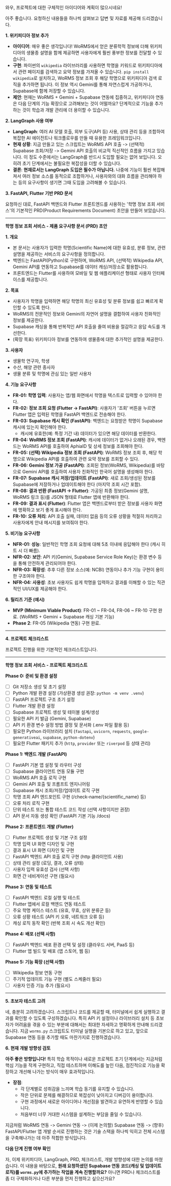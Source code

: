 와우, 프로젝트에 대한 구체적인 아이디어와 계획이 많으시네요! 

아주 좋습니다. 요청하신 내용들을 하나씩 살펴보고 답변 및 자료를 제공해 드리겠습니다.

**1. 위키피디아 정보 추가**

* **아이디어**: 매우 좋은 생각입니다! WoRMS에서 얻은 분류학적 정보에 더해 위키피디아의 생물종 설명을 함께 제공하면 사용자에게 훨씬 풍부한 정보를 전달할 수 있습니다.
* **구현**: 파이썬의 `wikipedia` 라이브러리를 사용하면 학명을 키워드로 위키피디아에서 관련 페이지를 검색하고 요약 정보를 가져올 수 있습니다. `pip install wikipedia`로 설치하고, WoRMS 정보 조회 후 해당 학명으로 위키피디아 검색 로직을 추가하면 됩니다. 이 정보 역시 Gemini를 통해 자연스럽게 가공하거나, Supabase에 함께 저장할 수 있습니다.
* **제안**: 현재는 WoRMS + Gemini + Supabase 연동에 집중하고, 위키피디아 연동은 다음 단계의 기능 확장으로 고려해보는 것이 어떨까요? 단계적으로 기능을 추가하는 것이 학습과 개발 관리에 더 용이할 수 있습니다.

**2. LangGraph 사용 여부**

* **LangGraph**: 여러 AI 모델 호출, 외부 도구(API 등) 사용, 상태 관리 등을 조합하여 복잡한 AI 에이전트나 워크플로우를 만들 때 유용한 프레임워크입니다.
* **현재 상황**: 지금 만들고 있는 스크립트는 WoRMS API 호출 -> (선택적) Supabase 조회/저장 -> Gemini API 호출의 비교적 직선적인 흐름을 가지고 있습니다. 이 정도 수준에서는 LangGraph를 반드시 도입할 필요는 없어 보입니다. 오히려 초기 단계에서는 불필요한 복잡성을 더할 수 있습니다.
* **결론**: **현재로서는 LangGraph 도입은 필수가 아닙니다.** 나중에 기능이 훨씬 복잡해져서 여러 정보 소스를 동적으로 조합하거나, 사용자와의 대화 흐름을 관리해야 하는 등의 요구사항이 생기면 그때 도입을 고려해볼 수 있습니다.

**3. FastAPI, Flutter 기반 PRD 문서**

요청하신 대로, FastAPI 백엔드와 Flutter 프론트엔드를 사용하는 '학명 정보 조회 서비스'의 기본적인 PRD(Product Requirements Document) 초안을 만들어 보았습니다.

---

**학명 정보 조회 서비스 - 제품 요구사항 문서 (PRD) 초안**

**1. 개요**

* 본 문서는 사용자가 입력한 학명(Scientific Name)에 대한 유효성, 분류 정보, 관련 설명을 제공하는 서비스의 요구사항을 정의합니다.
* 백엔드는 FastAPI(Python)로 구현하며, WoRMS API, (선택적) Wikipedia API, Gemini API를 연동하고 Supabase를 데이터 캐싱/저장소로 활용합니다.
* 프론트엔드는 Flutter를 사용하여 모바일 및 웹 애플리케이션 형태로 사용자 인터페이스를 제공합니다.

**2. 목표**

* 사용자가 학명을 입력하면 해당 학명의 최신 유효성 및 분류 정보를 쉽고 빠르게 확인할 수 있도록 한다.
* WoRMS의 전문적인 정보와 Gemini의 자연어 설명을 결합하여 사용자 친화적인 정보를 제공한다.
* Supabase 캐싱을 통해 반복적인 API 호출을 줄여 비용을 절감하고 응답 속도를 개선한다.
* (확장 목표) 위키피디아 정보를 연동하여 생물종에 대한 추가적인 설명을 제공한다.

**3. 사용자**

* 생물학 연구자, 학생
* 수산, 해양 관련 종사자
* 생물 분류 및 학명에 관심 있는 일반 사용자

**4. 기능 요구사항**

* **FR-01: 학명 입력**: 사용자는 앱/웹 화면에서 학명을 텍스트로 입력할 수 있어야 한다.
* **FR-02: 정보 조회 요청 (Flutter -> FastAPI)**: 사용자가 '조회' 버튼을 누르면 Flutter 앱은 입력된 학명을 FastAPI 백엔드로 전송해야 한다.
* **FR-03: Supabase 캐시 확인 (FastAPI)**: 백엔드는 요청받은 학명이 Supabase 캐시에 있는지 확인해야 한다.
  * 캐시에 유효한(예: 특정 기간 내) 데이터가 있으면 해당 데이터를 반환한다.
* **FR-04: WoRMS 정보 조회 (FastAPI)**: 캐시에 데이터가 없거나 오래된 경우, 백엔드는 WoRMS API를 호출하여 AphiaID 및 상세 정보를 조회해야 한다.
* **FR-05: (선택) Wikipedia 정보 조회 (FastAPI)**: WoRMS 정보 조회 후, 해당 학명으로 Wikipedia API를 호출하여 관련 요약 정보를 조회할 수 있다.
* **FR-06: Gemini 정보 가공 (FastAPI)**: 조회된 정보(WoRMS, Wikipedia)를 바탕으로 Gemini API를 호출하여 사용자 친화적인 한국어 설명을 생성해야 한다.
* **FR-07: Supabase 캐시 저장/업데이트 (FastAPI)**: 새로 조회/생성된 정보를 Supabase에 저장하거나 업데이트해야 한다 (마지막 조회 시간 포함).
* **FR-08: 결과 반환 (FastAPI -> Flutter)**: 가공된 최종 정보(Gemini 설명, WoRMS 링크 등)를 JSON 형태로 Flutter 앱에 반환해야 한다.
* **FR-09: 결과 표시 (Flutter)**: Flutter 앱은 백엔드로부터 받은 정보를 사용자 화면에 명확하고 보기 좋게 표시해야 한다.
* **FR-10: 오류 처리**: API 호출 실패, 데이터 없음 등의 오류 상황을 적절히 처리하고 사용자에게 안내 메시지를 보여줘야 한다.

**5. 비기능 요구사항**

* **NFR-01: 성능**: 일반적인 학명 조회 요청에 대해 5초 이내에 응답해야 한다 (캐시 히트 시 더 빠름).
* **NFR-02: 보안**: API 키(Gemini, Supabase Service Role Key)는 환경 변수 등을 통해 안전하게 관리되어야 한다.
* **NFR-03: 확장성**: 추후 다른 정보 소스(예: NCBI) 연동이나 추가 기능 구현이 용이한 구조여야 한다.
* **NFR-04: 사용성**: 초보 사용자도 쉽게 학명을 입력하고 결과를 이해할 수 있는 직관적인 UI/UX를 제공해야 한다.

**6. 릴리즈 기준 (예시)**

* **MVP (Minimum Viable Product)**: FR-01 ~ FR-04, FR-06 ~ FR-10 구현 완료. (WoRMS + Gemini + Supabase 캐싱 기본 기능)
* **Phase 2**: FR-05 (Wikipedia 연동) 구현 완료.

---

**4. 프로젝트 체크리스트**

프로젝트 진행을 위한 기본적인 체크리스트입니다.

---

**학명 정보 조회 서비스 - 프로젝트 체크리스트**

**Phase 0: 준비 및 환경 설정**

* [ ] Git 저장소 생성 및 초기 설정
* [ ] Python 개발 환경 설정 (가상환경 생성 권장: `python -m venv .venv`)
* [ ] FastAPI 프로젝트 구조 초기 설정
* [ ] Flutter 개발 환경 설정
* [ ] Supabase 프로젝트 생성 및 테이블 설계/생성
* [ ] 필요한 API 키 발급 (Gemini, Supabase)
* [ ] API 키 환경 변수 설정 방법 결정 및 문서화 (.env 파일 활용 등)
* [ ] 필요한 Python 라이브러리 설치 (`fastapi`, `uvicorn`, `requests`, `google-generativeai`, `supabase`, `python-dotenv`)
* [ ] 필요한 Flutter 패키지 추가 (`http`, `provider` 또는 `riverpod` 등 상태 관리)

**Phase 1: 백엔드 개발 (FastAPI)**

* [ ] FastAPI 기본 앱 설정 및 라우터 구성
* [ ] Supabase 클라이언트 연동 모듈 구현
* [ ] WoRMS API 호출 로직 구현
* [ ] Gemini API 호출 및 프롬프트 엔지니어링
* [ ] Supabase 캐시 조회/저장/업데이트 로직 구현
* [ ] 학명 조회 API 엔드포인트 구현 (/check-name/{scientific_name} 등)
* [ ] 오류 처리 로직 구현
* [ ] 단위 테스트 또는 통합 테스트 코드 작성 (선택 사항이지만 권장)
* [ ] API 문서 자동 생성 확인 (FastAPI 기본 기능 /docs)

**Phase 2: 프론트엔드 개발 (Flutter)**

* [ ] Flutter 프로젝트 생성 및 기본 구조 설정
* [ ] 학명 입력 UI 화면 디자인 및 구현
* [ ] 결과 표시 UI 화면 디자인 및 구현
* [ ] FastAPI 백엔드 API 호출 로직 구현 (http 클라이언트 사용)
* [ ] 상태 관리 설정 (로딩, 결과, 오류 상태)
* [ ] 사용자 입력 유효성 검사 (선택 사항)
* [ ] 화면 간 네비게이션 구현 (필요시)

**Phase 3: 연동 및 테스트**

* [ ] FastAPI 백엔드 로컬 실행 및 테스트
* [ ] Flutter 앱에서 로컬 백엔드 연동 테스트
* [ ] 주요 학명 케이스 테스트 (유효, 무효, 상위 분류군 등)
* [ ] 오류 상황 테스트 (API 키 오류, 네트워크 오류 등)
* [ ] 캐싱 로직 동작 확인 (반복 조회 시 속도 개선 확인)

**Phase 4: 배포 (선택 사항)**

* [ ] FastAPI 백엔드 배포 환경 선택 및 설정 (클라우드 서버, PaaS 등)
* [ ] Flutter 앱 빌드 및 배포 (앱 스토어, 웹 등)

**Phase 5: 기능 확장 (선택 사항)**

* [ ] Wikipedia 정보 연동 구현
* [ ] 주기적 업데이트 기능 구현 (별도 스케줄러 필요)
* [ ] 사용자 인증 기능 추가 (필요시)

---

**5. 초보자 테스트 고려**

네, 충분히 고려하겠습니다. 스크립트나 코드를 제공할 때, 터미널에서 쉽게 실행하고 결과를 확인할 수 있도록 구성하겠습니다. 특히 API 키 설정이나 라이브러리 설치 등 초보자가 어려움을 겪을 수 있는 부분에 대해서는 최대한 자세하고 명확하게 안내해 드리겠습니다. 지금 `worms.py` 스크립트도 터미널 실행을 기본으로 하고 있고, 앞으로 Supabase 연동 등을 추가할 때도 마찬가지로 진행하겠습니다.

**6. 현재 개발 방향성 검토**

**아주 좋은 방향입니다!** 특히 학습 목적이나 새로운 프로젝트 초기 단계에서는 지금처럼 핵심 기능을 작게 구현하고, 직접 테스트하며 이해도를 높인 다음, 점진적으로 기능을 확장하고 개선해 나가는 방식이 매우 효과적입니다.

* **장점**:
  * 각 단계별로 성취감을 느끼며 학습 동기를 유지할 수 있습니다.
  * 작은 단위로 문제를 해결하므로 복잡성이 낮아지고 디버깅이 용이합니다.
  * 구현 과정에서 새로운 아이디어나 개선점을 발견하고 유연하게 반영할 수 있습니다.
  * 처음부터 너무 거대한 시스템을 설계하는 부담을 줄일 수 있습니다.

지금처럼 WoRMS 연동 -> Gemini 연동 -> (이제 논의할) Supabase 연동 -> (향후) FastAPI/Flutter 앱 개발 순서로 진행하는 것은 기술 스택을 하나씩 익히고 전체 시스템을 구축해나가는 데 아주 적합한 방식입니다.

**다음 단계 진행 여부 확인**

자, 이제 위키피디아, LangGraph, PRD, 체크리스트, 개발 방향성에 대한 논의를 마쳤습니다. 이 내용을 바탕으로, **원래 요청하셨던 Supabase 연동 코드(캐싱 및 업데이트 로직)를 `worms.py`에 추가하는 작업을 계속 진행할까요?** 아니면 PRD나 체크리스트를 좀 더 구체화하거나 다른 부분을 먼저 진행하고 싶으신가요?
